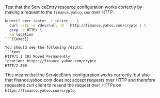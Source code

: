 Test that the ServiceEntry resource configuration works correctly by making a request
to the `finance.yahoo.com` over HTTP.

```bash
kubectl exec tester -c tester -- \
  curl -sSL -o /dev/null -D - http://finance.yahoo.com/crypto | \
  grep -e HTTP/ \
  -e location
```{{exec}}

You should see the following result:
```text
HTTP/1.1 301 Moved Permanently
location: https://finance.yahoo.com/crypto
HTTP/2 200 
```

This means that the ServiceEntry configuration works correctly, but also that finance.yahoo.com does not accept
requests over HTTP and therefore requested curl client to resend the request over HTTPs on `https://finance.yahoo.com/crypto`.